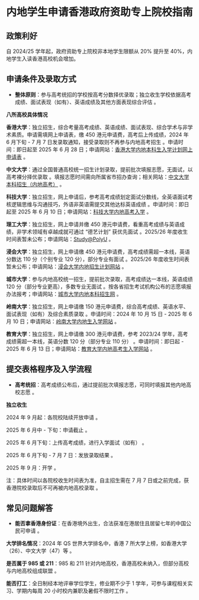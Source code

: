 # 内地学生申请香港政府资助专上院校指南

## 政策利好

自 2024/25 学年起，政府资助专上院校非本地学生限额从 20% 提升至 40%，内地学生入读香港高校机会增加。

## 申请条件及录取方式

- **整体原则**：参与高考统招的学校按高考分数择优录取；独立收生学校依据高考成绩、面试表现（如有）、英语成绩及其他方面表现综合评估 。

**八所高校具体情况**

**香港大学**：独立招生，综合考量高考成绩、英语成绩、面试表现、综合学术与非学术素质。申请需填网上申请表，缴 450 港元申请费，高考后上传成绩，2024 年 6 月下旬 - 7 月 7 日发录取通知，接受录取则不再参与内地高考招生 。申请时间：即日起至 2025 年 6 月 28 日；申请网站：[香港大学](https://admissions.hku.hk/zh-hans/apply/mainland)[内地本科生](https://admissions.hku.hk/zh-hans/apply/mainland)[入学计划网](https://admissions.hku.hk/zh-hans/apply/mainland)[上申请表](https://admissions.hku.hk/zh-hans/apply/mainland) 。

**中文大学**：通过全国普通高校统一招生计划录取，提前批次填报志愿，无面试，以高考裸分择优录取 。填报志愿时间需向所属省市招办查询；相关网站：[中文大](https://admission.cuhk.edu.hk/sc/application/mainland-gaokao/overview/)[学本科招生](https://admission.cuhk.edu.hk/sc/application/mainland-gaokao/overview/)[（内地高考](https://admission.cuhk.edu.hk/sc/application/mainland-gaokao/overview/)[）](https://admission.cuhk.edu.hk/sc/application/mainland-gaokao/overview/) 。

**科技大学**：独立招生，网上申请后，参考高考成绩划定面试分数线，全英语面试考核逻辑思维与沟通技巧，外语非英语需提交其他达标英语成绩 。申请时间：即日起至 2025 年 6 月 10 日；申请网站：[科技](https://join.hkust.edu.hk/admissions/gaokao)[大学内地高](https://join.hkust.edu.hk/admissions/gaokao)[考入学](https://join.hkust.edu.hk/admissions/gaokao) 。

**理工大学**：独立招生，网上申请并缴 450 港元申请费，看重高考成绩与英语成绩，非学术领域有卓越成就可通过 “德艺计划” 获优先面试 。2025/26 年度收生时间表暂未公布；申请网站：[Study](https://www.polyu.edu.hk/study/ug/admissions/jee)[@Poly](https://www.polyu.edu.hk/study/ug/admissions/jee)[U](https://www.polyu.edu.hk/study/ug/admissions/jee) 。

**浸会大学**：独立招生，网上申请缴 450 港元申请费，高考成绩需超一本线，英语分数达 110 分（个别专业 120 分），部分专业有面试 。2025/26 年度收生时间表暂未公布；申请网站：[浸会](https://admissions.hkbu.edu.hk/en/mainland-jee.html)[大学内地招](https://admissions.hkbu.edu.hk/en/mainland-jee.html)[生计划网站](https://admissions.hkbu.edu.hk/en/mainland-jee.html) 。

**城市大学**：参与内地高校统一招生，提前批次录取，高考成绩达一本线，英语成绩 120 分（部分专业更高），多数专业无面试 。按各省招生考试机构公布的志愿填报办法报考；申请网站：[城市大](https://www.cityu.edu.hk/mainland/)[学内地本科](https://www.cityu.edu.hk/mainland/)[招生网](https://www.cityu.edu.hk/mainland/) 。

**岭南大学**：独立招生，网上申请缴 150 港元申请费，综合高考成绩、英语水平、面试表现（如有）及综合素质录取 。申请时间：2024 年 10 月 15 日 - 2025 年 6 月 10 日；申请网站：[岭南大](https://www.ln.edu.hk/admissions/ug/mainland/news)[学内地生入](https://www.ln.edu.hk/admissions/ug/mainland/news)[学网站](https://www.ln.edu.hk/admissions/ug/mainland/news) 。

**教育大学**：独立招生，网上申请缴 300 港元申请费，参考 2023/24 学年，高考成绩需超一本线，英语分数 120 分（部分专业 110 分） 。申请时间：即日起 - 2025 年 6 月 13 日；申请网站：[教育大](https://www.apply.eduhk.hk/ug/zh-hant/mainlandjee)[学内地高考](https://www.apply.eduhk.hk/ug/zh-hant/mainlandjee)[生入学网站](https://www.apply.eduhk.hk/ug/zh-hant/mainlandjee) 。

## 提交表格程序及入学流程

- **高考统招**：高考成绩公布后，通过提前批次填报志愿，可同时填报其他内地高校志愿 。

**独立收生**

2024 年 9 月起：各院校陆续开放申请 。

2025 年 6 月中 - 下旬：申请截止 。

2025 年 6 月下旬：上传高考成绩，进行入学面试（如有） 。

2025 年 6 月下旬 - 7 月 7 日：发放录取结果 。

2025 年 9 月：开学 。

注：具体时间以各院校收生时间表为准，自主招生需在 7 月 7 日或之前完成，获香港院校录取后不可再被内地高校录取 。

## 常见问题解答

- **能否拿香港身份证**：在香港境外出生，合法获准在港居住且居留七年的中国公民可申请 。

**大学排名情况**：2024 年 QS 世界大学排名中，香港 7 所大学上榜，如香港大学（26）、中文大学（47）等 。

**是否属于 985 或 211**：985 和 211 针对内地高校，香港高校未纳入，但部分高校与内地高校组成联盟 。

**能否打工**：全日制经本地评审学位学生，修业期不少于 1 学年，可参与课程相关实习、学期内每周 20 小时校内兼职及暑假不限时工作 。